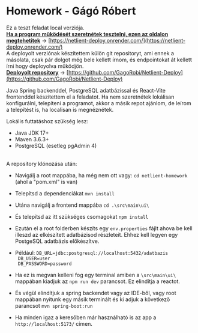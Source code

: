 # Homework - Gágó Róbert

Ez a teszt feladat local verziója.<br/> <b><u> Ha a program működését szeretnétek tesztelni, ezen az oldalon megtehetitek</u></b> -> [https://netlient-deploy.onrender.com/](https://netlient-deploy.onrender.com/)
<br/> A deployolt verziónak készítettem külön git repositoryt, ami ennek a másolata, csak pár dolgot
még bele kellett írnom, és endpointokat át kellett írni hogy deployolva működjön.
<br/> <b><u>Deployolt repository</b></u> -> [https://github.com/GagoRobi/Netlient-Deploy](https://github.com/GagoRobi/Netlient-Deploy)

Java Spring backenddel, PostgreSQL adatbázissal és React-Vite frontenddel készítettem el a feladatot.
Ha nem szeretnétek lokálisan konfigurálni, telepíteni a programot, akkor a másik repot ajánlom, de leírom a telepítést is, ha localisan is megnéznétek.

Lokális futtatáshoz szükség lesz:
* Java JDK 17+
* Maven 3.6.3+
* PostgreSQL (esetleg pgAdmin 4)

<br/>
A repository klónozása után:

* Navigálj a root mappába, ha még nem ott vagy: ```cd netlient-homework``` (ahol a "pom.xml" is van)
* Telepítsd a dependenciákat ```mvn install```
* Utána navigálj a frontend mappába ```cd .\src\main\ui\```
* És telepítsd az itt szükséges csomagokat ```npm install```
* Ezután el a root folderben készíts egy `env.properties` fájlt ahova be kell illeszd az elkészített adatbázisod részleteit. Ehhez kell legyen egy PostgeSQL adatbázis előkészítve.

* Például: `DB_URL=jdbc:postgresql://localhost:5432/adatbazis `<br/>`
  DB_USER=user`<br/>`
  DB_PASSWORD=password`
* Ha ez is megvan kelleni fog egy terminal amiben a `\src\main\ui\` mappában kiadjuk az ```npm run dev``` parancsot. Ez elindítja a reactot.
* És végül elindítjuk a spring backendet vagy az IDE-ből, vagy root mappában nyitunk egy másik terminált és ki adjuk a következő parancsot ```mvn spring-boot:run```
* Ha minden igaz a keresőben már használható is az app a `http://localhost:5173/` címen.
